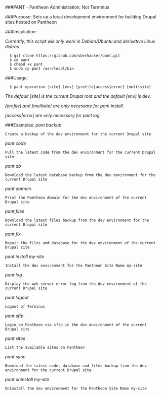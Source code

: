 ###PANT - Pantheon Administration; Not Terminus

###Purpose:
  Sets up a local development environment for building Drupal sites hosted on Pantheon

###Installation:

  *Currently, this script will only work in Debian/Ubuntu and derivative Linux distros*

```
  $ git clone https://github.com/uberhacker/pant.git
  $ cd pant
  $ chmod +x pant
  $ sudo cp pant /usr/local/bin
```

###Usage:

```
  $ pant operation [site] [env] [profile|access|error] [multisite]
```

  *The default [site] is the current Drupal root and the default [env] is dev.*

  *[profile] and [multisite] are only necessary for pant install.*

  *[access|error] are only necessary for pant log.*

###Examples:
  *pant backup*

    Create a backup of the dev environment for the current Drupal site

  *pant code*

    Pull the latest code from the dev environment for the current Drupal site

  *pant db*

    Download the latest database backup from the dev environment for the current Drupal site

  *pant domain*

    Print the Pantheon domain for the dev environment of the current Drupal site

  *pant files*

    Download the latest files backup from the dev environment for the current Drupal site

  *pant fix*

    Repair the files and database for the dev environment of the current Drupal site

  *pant install my-site*

    Install the dev environment for the Pantheon Site Name my-site

  *pant log*

    Display the web server error log from the dev environment of the current Drupal site

  *pant logout*

    Logout of Terminus

  *pant sftp*

    Login on Pantheon via sftp in the dev environment of the current Drupal site

  *pant sites*

    List the available sites on Pantheon

  *pant sync*

    Download the latest code, database and files backup from the dev environment for the current Drupal site

  *pant uninstall my-site*

    Uninstall the dev environment for the Pantheon Site Name my-site
